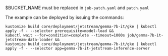 $BUCKET_NAME must be replaced in `job-patch.yaml` and `patch.yaml`

The example can be deployed by issuing the commands:

```
kustomize build core/deployment/jetstream/gemma-7b-it/gke | kubectl apply -f - --selector prerequisite=model-load &&
kubectl wait --for=condition=complete --timeout=1000s job/gemma-7b-it-jetstream-data-loader &&
kustomize build core/deployment/jetstream/gemma-7b-it/gke | kubectl apply -f - --selector app=gemma-7b-it-jetstream-inference-server
```